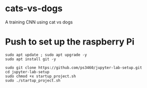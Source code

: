 # cats-vs-dogs
A training CNN using cat vs dogs

# Push to set up the raspberry Pi

```
sudo apt update ; sudo apt upgrade -y
sudo apt install git -y

sudo git clone https://github.com/ps3460/jupyter-lab-setup.git
cd jupyter-lab-setup
sudo chmod +x startup_project.sh
sudo ./startup_project.sh
```

